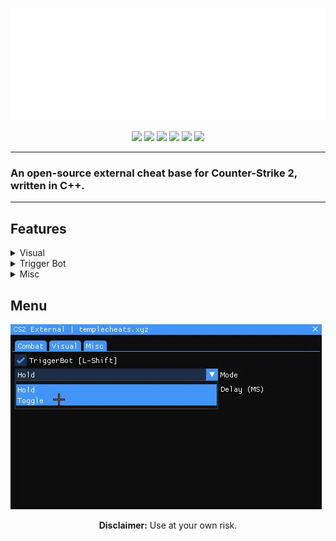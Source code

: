 <p align="center">
  <a href="https://templecheats.xyz">
    <img src="github/images/logo.png">
  </a>
</p> 
<p align="center">
  <img src="https://img.shields.io/badge/C%2B%2B-00599C?style=for-the-badge&logo=c%2B%2B&logoColor=white">
  <img src="https://img.shields.io/badge/Visual_Studio-007ACC?style=for-the-badge&logo=visual%20studio&logoColor=white">
  <img src="https://img.shields.io/badge/Windows-0078D6?style=for-the-badge&logo=windows&logoColor=white">
  <a href="https://discord.gg/j6hTUB5GBx" style="text-decoration: none;">
    <img src="https://img.shields.io/badge/Discord-7289DA?style=for-the-badge&logo=discord&logoColor=white">
  </a>
  <img src="https://img.shields.io/badge/license-MIT-blue?style=for-the-badge&logo=&logoColor=whit">
  <img src="https://img.shields.io/badge/CS2-000000?style=for-the-badge&logo=counter-strike&logoColor=white">
</p>

---
### An open-source external cheat base for Counter-Strike 2, written in C++.
---

## Features
<details>
<summary>Visual</summary>
  
- No Flash
- Fov Changer
</details>

<details>
<summary>Trigger Bot</summary>

- Shot Delay
</details>

<details>
<summary>Misc</summary>
  
- Menu Accent Color Selector
- Rainbow Menu
</details>

## Menu
<img src="./github/images/menu.gif" alt="Menu Screenshot">

<p align="center"><b>Disclaimer:</b> Use at your own risk.</p>
